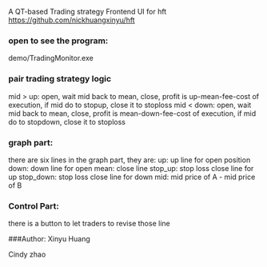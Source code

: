 A QT-based Trading strategy Frontend UI for hft https://github.com/nickhuangxinyu/hft

### open to see the program:
demo/TradingMonitor.exe


### pair trading strategy logic
mid > up: open, wait mid back to mean, close, profit is up-mean-fee-cost of execution, if mid do to stopup, close it to stoploss
mid < down: open, wait mid back to mean, close, profit is mean-down-fee-cost of execution, if mid do to stopdown, close it to stoploss

### graph part:
there are six lines in the graph part, they are:
up: up line for open position
down: down line for open
mean: close line
stop_up: stop loss close line for up
stop_down: stop loss close line for down
mid: mid price of A - mid price of B

### Control Part:
there is a button to let traders to revise those line

###Author:
Xinyu Huang

Cindy zhao
